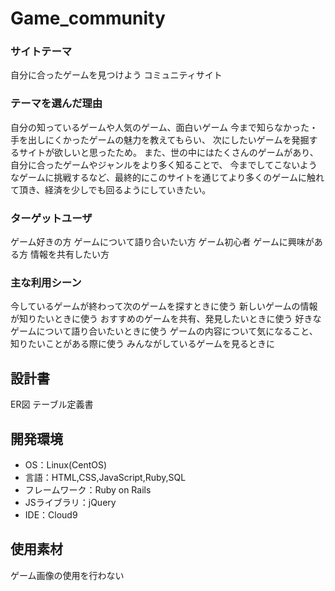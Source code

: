 # Game_community

### サイトテーマ
自分に合ったゲームを見つけよう
コミュニティサイト

### テーマを選んだ理由
自分の知っているゲームや人気のゲーム、面白いゲーム
今まで知らなかった・手を出しにくかったゲームの魅力を教えてもらい、
次にしたいゲームを発掘するサイトが欲しいと思ったため。
また、世の中にはたくさんのゲームがあり、自分に合ったゲームやジャンルをより多く知ることで、
今までしてこないようなゲームに挑戦するなど、最終的にこのサイトを通じてより多くのゲームに触れて頂き、経済を少しでも回るようにしていきたい。

### ターゲットユーザ
ゲーム好きの方
ゲームについて語り合いたい方
ゲーム初心者
ゲームに興味がある方
情報を共有したい方

### 主な利用シーン
今しているゲームが終わって次のゲームを探すときに使う
新しいゲームの情報が知りたいときに使う
おすすめのゲームを共有、発見したいときに使う
好きなゲームについて語り合いたいときに使う
ゲームの内容について気になること、知りたいことがある際に使う
みんながしているゲームを見るときに

## 設計書
ER図
テーブル定義書

## 開発環境
- OS：Linux(CentOS)
- 言語：HTML,CSS,JavaScript,Ruby,SQL
- フレームワーク：Ruby on Rails
- JSライブラリ：jQuery
- IDE：Cloud9

## 使用素材
ゲーム画像の使用を行わない